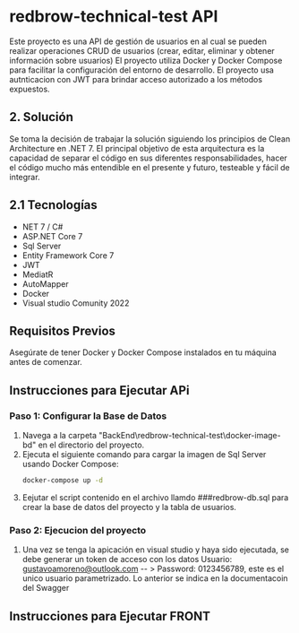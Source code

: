 # redbrow-technical-test API

Este proyecto es una API de gestión de usuarios en al cual se pueden realizar operaciones CRUD de usuarios (crear, editar, eliminar y obtener información sobre usuarios)
El proyecto utiliza Docker y Docker Compose para facilitar la configuración del entorno de desarrollo. El proyecto usa autnticacion con JWT para brindar acceso autorizado 
a los métodos expuestos.

## 2. Solución

Se toma la decisión de trabajar la solución siguiendo los principios de Clean Architecture en .NET 7. 
El principal objetivo de esta arquitectura es la capacidad de separar el código en sus diferentes responsabilidades, hacer el código mucho más entendible en el presente y futuro, testeable y fácil de integrar.


## 2.1 Tecnologías
* NET 7 / C#
* ASP.NET Core 7
* Sql Server
* Entity Framework Core 7
* JWT
* MediatR
* AutoMapper
* Docker
* Visual studio Comunity 2022

## Requisitos Previos
Asegúrate de tener Docker y Docker Compose instalados en tu máquina antes de comenzar.

## Instrucciones para Ejecutar APi

### Paso 1: Configurar la Base de Datos
1. Navega a la carpeta "BackEnd\redbrow-technical-test\docker-image-bd" en el directorio del proyecto.
2. Ejecuta el siguiente comando para cargar la imagen de Sql Server usando Docker Compose:
   ```bash
   docker-compose up -d
2. Eejutar el script contenido en el archivo llamdo ###redbrow-db.sql para crear la base de datos del proyecto y la tabla de usuarios.

### Paso 2: Ejecucion del proyecto
1. Una vez se tenga la apicación en visual studio y haya sido ejecutada, se debe generar un token de acceso con los datos Usuario: gustavoamoreno@outlook.com -- > Password: 0123456789, este es el unico usuario parametrizado. Lo anterior se indica en la documentacoin del Swagger


## Instrucciones para Ejecutar FRONT